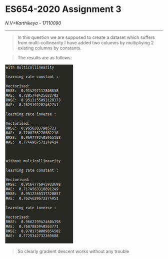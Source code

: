 # ES654-2020 Assignment 3

*N.V>Karthikeya* - *17110090*

------

> In this question we are supposed to create a dataset which suffers from multi-collinearity I have added two columns by multipliying 2 existing columns by constants.

>The results are as follows:

![q9](./gifs/q9.png)

> So clearly gradient descent works without any trouble

